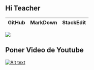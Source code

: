 ## Hi Teacher
| GitHub | MarkDown | StackEdit |
|:------:|----------|-----------|
![](https://pa1.narvii.com/6616/818f44d52645b2ba8d670bb561d2ef674a9b6b30_hq.gif)
## Poner Video de Youtube 
[![Alt text](https://vignette.wikia.nocookie.net/vsbattles/images/a/ad/1509488922_Jiren-vs-Goku-ultra-instinct-gif.gif/revision/latest?cb=20171127040549)](https://youtu.be/O4H7mQVBqmA)
